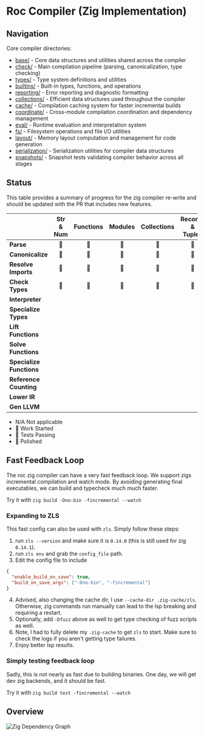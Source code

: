 # Roc Compiler (Zig Implementation)

## Navigation

Core compiler directories:

- [base/](./base/) - Core data structures and utilities shared across the compiler
- [check/](./check/) - Main compilation pipeline (parsing, canonicalization, type checking)
- [types/](./types/) - Type system definitions and utilities
- [builtins/](./builtins/) - Built-in types, functions, and operations
- [reporting/](./reporting/) - Error reporting and diagnostic formatting
- [collections/](./collections/) - Efficient data structures used throughout the compiler
- [cache/](./cache/) - Compilation caching system for faster incremental builds
- [coordinate/](./coordinate/) - Cross-module compilation coordination and dependency management
- [eval/](./eval/) - Runtime evaluation and interpretation system
- [fs/](./fs/) - Filesystem operations and file I/O utilities
- [layout/](./layout/) - Memory layout computation and management for code generation
- [serialization/](./serialization/) - Serialization utilities for compiler data structures
- [snapshots/](./snapshots/) - Snapshot tests validating compiler behavior across all stages

## Status

This table provides a summary of progress for the zig compiler re-write and should be updated with the PR that includes new features.

|                          | Str & Num | Functions  | Modules | Collections | Records &  Tuples | Recursive  Types | Static  Dispatch |
|--------------------------|:-----------:|:----------:|:-------:|:-----------:|:-----------------:|:----------------:|:----------------:|
| **Parse**                | 🔋          | 🔋         | 🪫      | 🪫          |  🔋               |  🪫              |  🚧              |
| **Canonicalize**         | 🪫          | 🪫         | 🪫      | 🪫          |  🪫               |  🪫              |  🚧              |
| **Resolve Imports**      | 🚧          | 🚧         | 🪫      | 🚧          |  🚧               |  🚧              |  🚧              |
| **Check Types**          | 🪫          | 🚧         | 🚧      | 🚧          |  🚧               |  🚧              |                  |
| **Interpreter**          |             |            |         |             |                   |                  |                  |
| **Specialize Types**     |             |            |         |             |                   |                  |                  |
| **Lift Functions**       |             |            |         |             |                   |                  |                  |
| **Solve Functions**      |             |            |         |             |                   |                  |                  |
| **Specialize Functions** |             |            |         |             |                   |                  |                  |
| **Reference Counting**   |             |            |         |             |                   |                  |                  |
| **Lower IR**             |             |            |         |             |                   |                  |                  |
| **Gen LLVM**             |             |            |         |             |                   |                  |                  |

- N/A   Not applicable
- 🚧    Work Started
- 🪫    Tests Passing
- 🔋    Polished

## Fast Feedback Loop

The roc zig compiler can have a very fast feedback loop. We support zigs incremental compilation and watch mode.
By avoiding generating final executables, we can build and typecheck much much faster.

Try it with `zig build -Dno-bin -fincremental --watch`

### Expanding to ZLS

This fast config can also be used with `zls`. Simply follow these steps:
1. run `zls --version` and make sure it is `0.14.0` (this is still used for zig `0.14.1`).
2. run `zls env` and grab the `config_file` path.
3. Edit the config file to include
```json
{
  "enable_build_on_save": true,
  "build_on_save_args": ["-Dno-bin", "-fincremental"]
}
```
4. Advised, also changing the cache dir, I use `--cache-dir .zig-cache/zls`.
Otherwise, zig commands run manually can lead to the lsp breaking and requiring a restart.
5. Optionally, add `-Dfuzz` above as well to get type checking of fuzz scripts as well.
6. Note, I had to fully delete my `.zig-cache` to get `zls` to start.
Make sure to check the logs if you aren't getting type failures.
7. Enjoy better lsp results.

### Simply testing feedback loop

Sadly, this is not nearly as fast due to building binaries.
One day, we will get dev zig backends, and it should be fast.

Try it with `zig build test -fincremental --watch`

## Overview

![Zig Dependency Graph](https://anton-4.github.io/roc-compiler-vis/zig_dependency_graph.webp)
